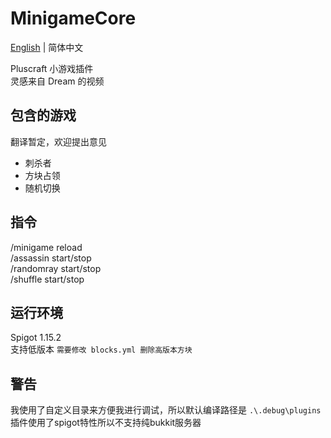 # MinigameCore

[English](./README.md) | 简体中文

Pluscraft 小游戏插件  
灵感来自 Dream 的视频

## 包含的游戏
翻译暂定，欢迎提出意见
* 刺杀者
* 方块占领
* 随机切换

## 指令
/minigame reload  
/assassin start/stop  
/randomray start/stop  
/shuffle start/stop  

## 运行环境
Spigot 1.15.2  
支持低版本 `需要修改 blocks.yml 删除高版本方块`

## 警告
我使用了自定义目录来方便我进行调试，所以默认编译路径是 `.\.debug\plugins`  
插件使用了spigot特性所以不支持纯bukkit服务器

